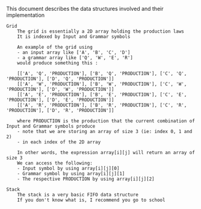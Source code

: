 This document describes the data structures involved and their implementation

    Grid
        The grid is essentially a 2D array holding the production laws
        It is indexed by Input and Grammar symbols

        An example of the grid using 
        - an input array like ['A', 'B', 'C', 'D']
        - a grammar array like ['Q', 'W', 'E', 'R']
        would produce something this :

        [['A', 'Q', 'PRODUCTION'], ['B', 'Q', 'PRODUCTION'], ['C', 'Q', 'PRODUCTION'], ['D', 'Q', 'PRODUCTION']]
        [['A', 'W', 'PRODUCTION'], ['B', 'W', 'PRODUCTION'], ['C', 'W', 'PRODUCTION'], ['D', 'W', 'PRODUCTION']]
        [['A', 'E', 'PRODUCTION'], ['B', 'E', 'PRODUCTION'], ['C', 'E', 'PRODUCTION'], ['D', 'E', 'PRODUCTION']]
        [['A', 'R', 'PRODUCTION'], ['B', 'R', 'PRODUCTION'], ['C', 'R', 'PRODUCTION'], ['D', 'R', 'PRODUCTION']]

        where PRODUCTION is the production that the current combination of Input and Grammar symbols produce
        - note that we are storing an array of size 3 (ie: index 0, 1 and 2)
        - in each index of the 2D array

        In other words, the expression array[i][j] will return an array of size 3
        We can access the following:
        - Input symbol by using array[i][j][0]
        - Grammar symbol by using array[i][j][1]
        - The respective PRODUCTION by using array[i][j][2]

    Stack
        The stack is a very basic FIFO data structure
        If you don't know what is, I recommend you go to school
